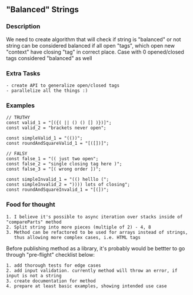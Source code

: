 ## "Balanced" Strings

### Description

We need to create algorithm that will check if string is "balanced" or not
string can be considered balanced if all open "tags", which open new "context"
have closing "tag" in correct place. Case with 0 opened/closed tags considered
"balanced" as well

### Extra Tasks
    - create API to generalize open/closed tags
    - parallelize all the things :)

### Examples

```
// TRUTHY
const valid_1 = "[({( || () () [] )})]";
const valid_2 = "brackets never open";

const simpleValid_1 = "(())";
const roundAndSquareValid_1 = "[([])]";

// FALSY
const false_1 = "(( just two open";
const false_2 = "single closing tag here )";
const false_3 = "[( wrong order ])";

const simpleInvalid_1 = "(() helllo (";
const simpleInvalid_2 = ")))) lots of closing";
const roundAndSquareInvalid_1 = "[(])";
```

### Food for thought

    1. I believe it's possible to async iteration over stacks inside of "compareParts" method
    2. Split string into more pieces (multiple of 2) - 4, 8
    3. Method can be refactored to be used for arrays instead of strings,
       thus allowing more complex cases, i.e. HTML tags

Before publishing method as a library, it's probably would be bettter to go through
"pre-flight" checklist below:

    1. add thorough tests for edge cases
    2. add input validation. currently method will throw an error, if input is not a string
    3. create documentation for method
    4. prepare at least basic examples, showing intended use case
